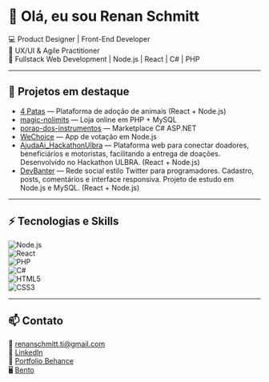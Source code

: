# 👋 Olá, eu sou Renan Schmitt

💻 Product Designer | Front-End Developer  
🚀 UX/UI & Agile Practitioner  
🔧 Fullstack Web Development | Node.js | React | C# | PHP

---

## 🔭 Projetos em destaque

- [4 Patas](https://github.com/RenanSchmitt/4patas.github.io) — Plataforma de adoção de animais (React + Node.js)
- [magic-nolimits](https://github.com/RenanSchmitt/magic-nolimits) — Loja online em PHP + MySQL
- [porao-dos-instrumentos](https://github.com/RenanSchmitt/porao-dos-instrumentos) — Marketplace C# ASP.NET
- [WeChoice](https://github.com/RenanSchmitt/we-choice) — App de votação em Node.js
- [AjudaAi_HackathonUlbra](https://github.com/RenanSchmitt/AjudaAi_HackathonUlbra) — Plataforma web para conectar doadores, beneficiários e motoristas, facilitando a entrega de doações. Desenvolvido no Hackathon ULBRA. (React + Node.js)
- [DevBanter](https://github.com/RenanSchmitt/DevBanter) — Rede social estilo Twitter para programadores. Cadastro, posts, comentários e interface responsiva. Projeto de estudo em Node.js e MySQL. (React + Node.js)

---

## ⚡ Tecnologias e Skills

![Node.js](https://img.shields.io/badge/Node.js-339933?style=for-the-badge&logo=node.js&logoColor=white)  
![React](https://img.shields.io/badge/React-20232A?style=for-the-badge&logo=react&logoColor=61DAFB)  
![PHP](https://img.shields.io/badge/PHP-777BB4?style=for-the-badge&logo=php&logoColor=white)  
![C#](https://img.shields.io/badge/C%23-239120?style=for-the-badge&logo=c-sharp&logoColor=white)  
![HTML5](https://img.shields.io/badge/HTML5-E34F26?style=for-the-badge&logo=html5&logoColor=white)  
![CSS3](https://img.shields.io/badge/CSS3-1572B6?style=for-the-badge&logo=css3&logoColor=white)  

---

## 📫 Contato

📧 renanschmitt.ti@gmail.com  
🔗 [LinkedIn](https://www.linkedin.com/in/renanschmitt/)  
🎨 [Portfolio Behance](https://www.behance.net/RenanSchmitt)  
🖥️ [Bento](https://bento.me/renanschmitt)
